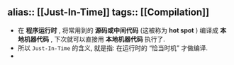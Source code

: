 alias:: [[Just-In-Time]]
tags:: [[Compilation]] 
---

- 在 **程序运行时** , 将常用到的 **源码或中间代码** (这被称为 **hot spot** ) 编译成 **本地机器代码** , 下次就可以直接用 **本地机器代码** 执行了.
- 所以 `Just-In-Time` 的含义, 就是指: 在运行时的 “恰当时机” 才做编译.
-